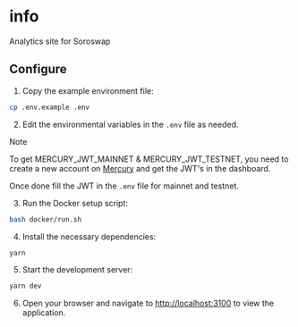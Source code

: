 # info
Analytics site for Soroswap

## Configure

1. Copy the example environment file:
  ```sh
  cp .env.example .env
  ```

2. Edit the environmental variables in the `.env` file as needed.

>[!NOTE] 
> To get MERCURY_JWT_MAINNET & MERCURY_JWT_TESTNET, you need to create a new account on [Mercury](https://main.mercurydata.app/) and get the JWT's in the dashboard.

Once done fill the JWT in the `.env` file for mainnet and testnet.

3. Run the Docker setup script:
  ```sh
  bash docker/run.sh
  ```

4. Install the necessary dependencies:
  ```sh
  yarn
  ```

5. Start the development server:
  ```sh
  yarn dev
  ```

6. Open your browser and navigate to [http://localhost:3100](http://localhost:3100) to view the application.
